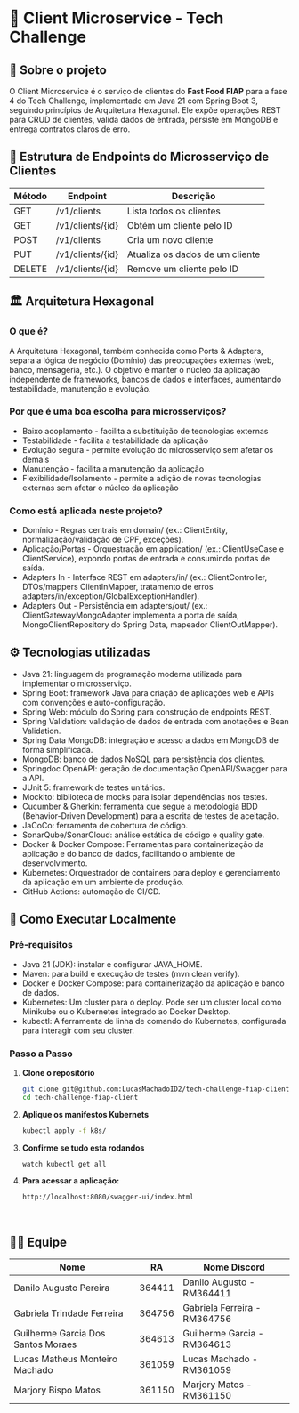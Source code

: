 # 🧾 Client Microservice - Tech Challenge

## 📖 Sobre o projeto

O Client Microservice é o serviço de clientes do **Fast Food FIAP** para a fase 4 do Tech Challenge, implementado em Java 21 com Spring Boot 3, seguindo princípios de Arquitetura Hexagonal. Ele expõe operações REST para CRUD de clientes, valida dados de entrada, persiste em MongoDB e entrega contratos claros de erro.


## 📌 Estrutura de Endpoints do Microsserviço de Clientes

| Método        | Endpoint              | Descrição                       |
| --------------| ----------------------| --------------------------------|
| GET           | /v1/clients           | Lista todos os clientes         |
| GET           | /v1/clients/{id}      | Obtém um cliente pelo ID        |
| POST          | /v1/clients           | Cria um novo cliente            |
| PUT           | /v1/clients/{id}      | Atualiza os dados de um cliente |
| DELETE        | /v1/clients/{id}      | Remove um cliente pelo ID       |

## 🏛️ Arquitetura Hexagonal

### O que é?

A Arquitetura Hexagonal, também conhecida como Ports & Adapters, separa a lógica de negócio (Domínio) das preocupações externas (web, banco, mensageria, etc.). O objetivo é manter o núcleo da aplicação independente de frameworks, bancos de dados e interfaces, aumentando testabilidade, manutenção e evolução.

### Por que é uma boa escolha para microsserviços?

- Baixo acoplamento - facilita a substituição de tecnologias externas
- Testabilidade - facilita a testabilidade da aplicação
- Evolução segura - permite evolução do microsserviço sem afetar os demais
- Manutenção - facilita a manutenção da aplicação
- Flexibilidade/Isolamento - permite a adição de novas tecnologias externas sem afetar o núcleo da aplicação

### Como está aplicada neste projeto?

- Domínio - Regras centrais em domain/ (ex.: ClientEntity, normalização/validação de CPF, exceções).
- Aplicação/Portas - Orquestração em application/ (ex.: ClientUseCase e ClientService), expondo portas de entrada e consumindo portas de saída.
- Adapters In - Interface REST em adapters/in/ (ex.: ClientController, DTOs/mappers ClientInMapper, tratamento de erros adapters/in/exception/GlobalExceptionHandler).
- Adapters Out - Persistência em adapters/out/ (ex.: ClientGatewayMongoAdapter implementa a porta de saída, MongoClientRepository do Spring Data, mapeador 
ClientOutMapper).

## ⚙️ Tecnologias utilizadas

- Java 21: linguagem de programação moderna utilizada para implementar o microsserviço.
- Spring Boot: framework Java para criação de aplicações web e APIs com convenções e auto-configuração.
- Spring Web: módulo do Spring para construção de endpoints REST.
- Spring Validation: validação de dados de entrada com anotações e Bean Validation.
- Spring Data MongoDB: integração e acesso a dados em MongoDB de forma simplificada.
- MongoDB: banco de dados NoSQL para persistência dos clientes.
- Springdoc OpenAPI: geração de documentação OpenAPI/Swagger para a API.
- JUnit 5: framework de testes unitários.
- Mockito: biblioteca de mocks para isolar dependências nos testes.
- Cucumber & Gherkin: ferramenta que segue a metodologia BDD (Behavior-Driven Development) para a escrita de testes de aceitação.
- JaCoCo: ferramenta de cobertura de código.
- SonarQube/SonarCloud: análise estática de código e quality gate.
- Docker & Docker Compose: Ferramentas para containerização da aplicação e do banco de dados, facilitando o ambiente de desenvolvimento.
- Kubernetes: Orquestrador de containers para deploy e gerenciamento da aplicação em um ambiente de produção.
- GitHub Actions: automação de CI/CD.

## 🚀 Como Executar Localmente

### Pré-requisitos

- Java 21 (JDK): instalar e configurar JAVA_HOME.
- Maven: para build e execução de testes (mvn clean verify).
- Docker e Docker Compose: para containerização da aplicação e banco de dados.
- Kubernetes: Um cluster para o deploy. Pode ser um cluster local como Minikube ou o Kubernetes integrado ao Docker Desktop.
- kubectl: A ferramenta de linha de comando do Kubernetes, configurada para interagir com seu cluster.

### Passo a Passo

1. **Clone o repositório**

   ```bash
   git clone git@github.com:LucasMachadoID2/tech-challenge-fiap-client.git
   cd tech-challenge-fiap-client

   ```

2. **Aplique os manifestos Kubernets**

   ```bash
   kubectl apply -f k8s/

   ```

4. **Confirme se tudo esta rodandos**

   ```bash
   watch kubectl get all

   ```

5. **Para acessar a aplicação:**

   ```bash
   http://localhost:8080/swagger-ui/index.html
   ```

<br>

## 🙋‍♀️ Equipe

| Nome                               | RA     | Nome Discord                 |
| ---------------------------------- | ------ | ---------------------------- |
| Danilo Augusto Pereira             | 364411 | Danilo Augusto - RM364411    |
| Gabriela Trindade Ferreira         | 364756 | Gabriela Ferreira - RM364756 |
| Guilherme Garcia Dos Santos Moraes | 364613 | Guilherme Garcia - RM364613  |
| Lucas Matheus Monteiro Machado     | 361059 | Lucas Machado - RM361059     |
| Marjory Bispo Matos                | 361150 | Marjory Matos - RM361150     |

```

```
